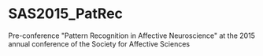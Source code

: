 # SAS2015_PatRec
Pre-conference "Pattern Recognition in Affective Neuroscience" at the 2015 annual conference of the Society for Affective Sciences 
